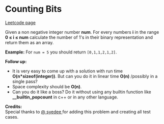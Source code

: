 # Counting Bits
[Leetcode page](https://leetcode.com/problems/counting-bits/description)

Given a non negative integer number **num**. For every numbers **i** in the
range **0 ≤ i ≤ num** calculate the number of 1's in their binary
representation and return them as an array.

**Example:** For `num = 5` you should return `[0,1,1,2,1,2]`.

**Follow up:**

  * It is very easy to come up with a solution with run time **O(n*sizeof(integer))**. But can you do it in linear time **O(n)** /possibly in a single pass?
  * Space complexity should be **O(n)**.
  * Can you do it like a boss? Do it without using any builtin function like **__builtin_popcount** in c++ or in any other language.

**Credits:**  
Special thanks to [@ syedee ](https://leetcode.com/discuss/user/syedee) for
adding this problem and creating all test cases.

